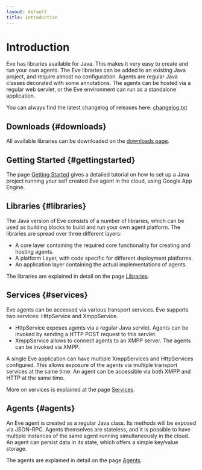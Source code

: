 ```yaml
---
layout: default
title: Introduction
---
```


# Introduction

Eve has libraries available for Java. 
This makes it very easy to create and run your own agents.
The Eve libraries can be added to an existing Java project, 
and require almost no configuration.
Agents are regular Java classes decorated with some annotations. 
The agents can be hosted via a regular web servlet, or the 
Eve environment can run as a standalone application.

You can always find the latest changelog of releases here:
[changelog.txt](https://github.com/almende/eve/blob/master/java/eve-core/changelog.txt)


## Downloads {#downloads}

All available libraries can be downloaded on the 
[downloads page](downloads.html).


## Getting Started {#gettingstarted}

The page [Getting Started](getting_started.html) gives a detailed tutorial
on how to set up a Java project running your self created Eve agent in the cloud, 
using Google App Engine.


## Libraries {#libraries}

The Java version of Eve consists of a number of libraries, which can be used
as building blocks to build and run your own agent platform. 
The libraries are spread over three different layers:

- A core layer containing the required core functionality for creating and 
  hosting agents.
- A platform Layer, with code specific for different deployment platforms.
- An application layer containing the actual implementations of agents.

The libraries are explained in detail on the page 
[Libraries](libraries.html).


## Services {#services}

Eve agents can be accessed via various transport services.
Eve supports two services: HttpService and XmppService.

- HttpService exposes agents via a regular Java servlet.
  Agents can be invoked by sending a HTTP POST request to this servlet.
- XmppService allows to connect agents to an XMPP server.
  The agents can be invoked via XMPP.

A single Eve application can have multiple XmppServices and HttpServices configured.
This allows exposure of the agents via multiple transport services at the same time.
An agent can be accessible via both XMPP and HTTP at the same time.

More on services is explained at the page [Services](services.html).


## Agents {#agents}

An Eve agent is created as a regular Java class. 
Its methods will be exposed via JSON-RPC.
Agents themselves are stateless, and it is possible to have multiple
instances of the same agent running simultaneously in the cloud.
An agent can persist data in its state, which offers a simple
key/value storage.

The agents are explained in detail on the page 
[Agents](agents.html).


